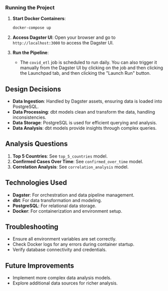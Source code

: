 ### Running the Project

1. **Start Docker Containers**:
   ```bash
   docker-compose up
   ```

2. **Access Dagster UI**:
   Open your browser and go to `http://localhost:3000` to access the Dagster UI.

3. **Run the Pipeline**:
   - The `covid_etl` job is scheduled to run daily. You can also trigger it manually from the Dagster UI by clicking on the job and then clicking the
   Launchpad tab, and then clicking the "Launch Run" button.



## Design Decisions

- **Data Ingestion**: Handled by Dagster assets, ensuring data is loaded into PostgreSQL.
- **Data Processing**: dbt models clean and transform the data, handling inconsistencies.
- **Data Storage**: PostgreSQL is used for efficient querying and analysis.
- **Data Analysis**: dbt models provide insights through complex queries.

## Analysis Questions

1. **Top 5 Countries**: See `top_5_countries` model.
2. **Confirmed Cases Over Time**: See `confirmed_over_time` model.
3. **Correlation Analysis**: See `correlation_analysis` model.

## Technologies Used

- **Dagster**: For orchestration and data pipeline management.
- **dbt**: For data transformation and modeling.
- **PostgreSQL**: For relational data storage.
- **Docker**: For containerization and environment setup.

## Troubleshooting

- Ensure all environment variables are set correctly.
- Check Docker logs for any errors during container startup.
- Verify database connectivity and credentials.

## Future Improvements

- Implement more complex data analysis models.
- Explore additional data sources for richer analysis.